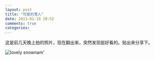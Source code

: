 ```yaml
---
layout: post
title: "可爱的雪人"
date: 2013-01-10 20:52
comments: true
categories: 
---
```

这是前几天晚上拍的照片，现在翻出来，突然发现挺好看的。贴出来分享下。
<!--more-->
![lovely snownam'](http://bcs.duapp.com/picfile/2013/1/2eaccc638a524c63.jpg)

